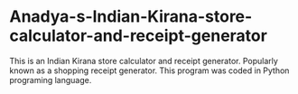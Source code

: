 # Anadya-s-Indian-Kirana-store-calculator-and-receipt-generator
This is an Indian Kirana store calculator and receipt generator. Popularly known as a shopping receipt generator. This program was coded in Python programing language. 
